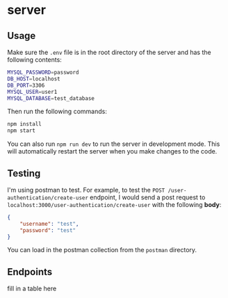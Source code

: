 # server

## Usage

Make sure the `.env` file is in the root directory of the server and has the following contents:

```bash
MYSQL_PASSWORD=password
DB_HOST=localhost
DB_PORT=3306
MYSQL_USER=user1
MYSQL_DATABASE=test_database
```

Then run the following commands:

```bash
npm install
npm start
```

You can also run `npm run dev` to run the server in development mode. This will automatically restart the server when you make changes to the code.

## Testing

I'm using postman to test. For example, to test the `POST /user-authentication/create-user` endpoint, I would send a post request to `localhost:3000/user-authentication/create-user` with the following **body**:

```json
{
    "username": "test",
    "password": "test"
}
```

You can load in the postman collection from the `postman` directory.

## Endpoints

fill in a table here